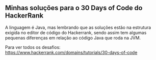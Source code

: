 ## Minhas soluções para o 30 Days of Code do HackerRank 

A linguagem é Java, mas lembrando que as soluções estão na estrutura exigida no editor de código do Hackerrank, sendo assim tem algumas pequenas diferenças em relação ao código Java que roda na JVM.

Para ver todos os desafios: https://www.hackerrank.com/domains/tutorials/30-days-of-code

